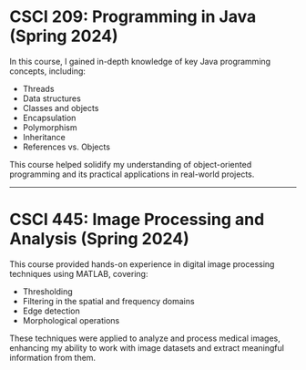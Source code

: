 # CSCI 209: Programming in Java (Spring 2024)

In this course, I gained in-depth knowledge of key Java programming concepts, including:

- Threads
- Data structures
- Classes and objects
- Encapsulation
- Polymorphism
- Inheritance
- References vs. Objects

This course helped solidify my understanding of object-oriented programming and its practical applications in real-world projects. 

---

# CSCI 445: Image Processing and Analysis (Spring 2024)

This course provided hands-on experience in digital image processing techniques using MATLAB, covering:

- Thresholding
- Filtering in the spatial and frequency domains
- Edge detection
- Morphological operations

These techniques were applied to analyze and process medical images, enhancing my ability to work with image datasets and extract meaningful information from them.

